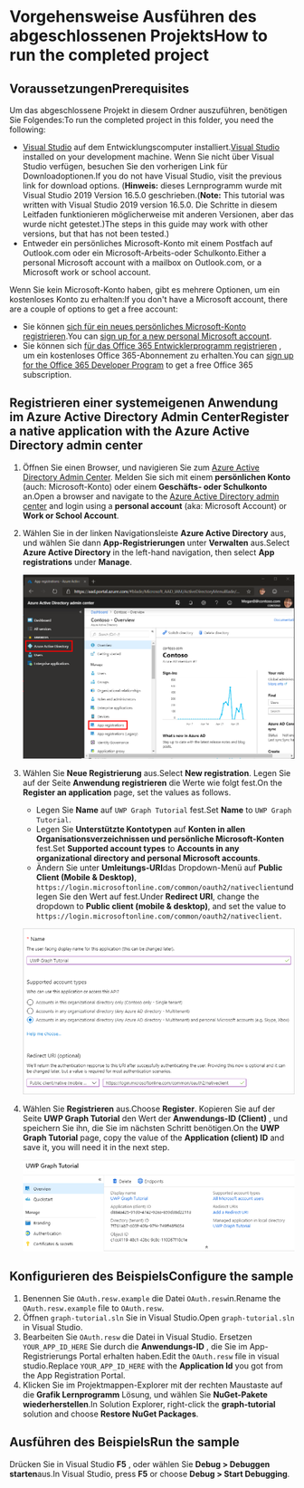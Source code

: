 # <a name="how-to-run-the-completed-project"></a><span data-ttu-id="1529f-101">Vorgehensweise Ausführen des abgeschlossenen Projekts</span><span class="sxs-lookup"><span data-stu-id="1529f-101">How to run the completed project</span></span>

## <a name="prerequisites"></a><span data-ttu-id="1529f-102">Voraussetzungen</span><span class="sxs-lookup"><span data-stu-id="1529f-102">Prerequisites</span></span>

<span data-ttu-id="1529f-103">Um das abgeschlossene Projekt in diesem Ordner auszuführen, benötigen Sie Folgendes:</span><span class="sxs-lookup"><span data-stu-id="1529f-103">To run the completed project in this folder, you need the following:</span></span>

- <span data-ttu-id="1529f-104">[Visual Studio](https://visualstudio.microsoft.com/vs/) auf dem Entwicklungscomputer installiert.</span><span class="sxs-lookup"><span data-stu-id="1529f-104">[Visual Studio](https://visualstudio.microsoft.com/vs/) installed on your development machine.</span></span> <span data-ttu-id="1529f-105">Wenn Sie nicht über Visual Studio verfügen, besuchen Sie den vorherigen Link für Downloadoptionen.</span><span class="sxs-lookup"><span data-stu-id="1529f-105">If you do not have Visual Studio, visit the previous link for download options.</span></span> <span data-ttu-id="1529f-106">(**Hinweis:** dieses Lernprogramm wurde mit Visual Studio 2019 Version 16.5.0 geschrieben.</span><span class="sxs-lookup"><span data-stu-id="1529f-106">(**Note:** This tutorial was written with Visual Studio 2019 version 16.5.0.</span></span> <span data-ttu-id="1529f-107">Die Schritte in diesem Leitfaden funktionieren möglicherweise mit anderen Versionen, aber das wurde nicht getestet.)</span><span class="sxs-lookup"><span data-stu-id="1529f-107">The steps in this guide may work with other versions, but that has not been tested.)</span></span>
- <span data-ttu-id="1529f-108">Entweder ein persönliches Microsoft-Konto mit einem Postfach auf Outlook.com oder ein Microsoft-Arbeits-oder Schulkonto.</span><span class="sxs-lookup"><span data-stu-id="1529f-108">Either a personal Microsoft account with a mailbox on Outlook.com, or a Microsoft work or school account.</span></span>

<span data-ttu-id="1529f-109">Wenn Sie kein Microsoft-Konto haben, gibt es mehrere Optionen, um ein kostenloses Konto zu erhalten:</span><span class="sxs-lookup"><span data-stu-id="1529f-109">If you don't have a Microsoft account, there are a couple of options to get a free account:</span></span>

- <span data-ttu-id="1529f-110">Sie können [sich für ein neues persönliches Microsoft-Konto registrieren](https://signup.live.com/signup?wa=wsignin1.0&rpsnv=12&ct=1454618383&rver=6.4.6456.0&wp=MBI_SSL_SHARED&wreply=https://mail.live.com/default.aspx&id=64855&cbcxt=mai&bk=1454618383&uiflavor=web&uaid=b213a65b4fdc484382b6622b3ecaa547&mkt=E-US&lc=1033&lic=1).</span><span class="sxs-lookup"><span data-stu-id="1529f-110">You can [sign up for a new personal Microsoft account](https://signup.live.com/signup?wa=wsignin1.0&rpsnv=12&ct=1454618383&rver=6.4.6456.0&wp=MBI_SSL_SHARED&wreply=https://mail.live.com/default.aspx&id=64855&cbcxt=mai&bk=1454618383&uiflavor=web&uaid=b213a65b4fdc484382b6622b3ecaa547&mkt=E-US&lc=1033&lic=1).</span></span>
- <span data-ttu-id="1529f-111">Sie können sich [für das Office 365 Entwicklerprogramm registrieren](https://developer.microsoft.com/office/dev-program) , um ein kostenloses Office 365-Abonnement zu erhalten.</span><span class="sxs-lookup"><span data-stu-id="1529f-111">You can [sign up for the Office 365 Developer Program](https://developer.microsoft.com/office/dev-program) to get a free Office 365 subscription.</span></span>

## <a name="register-a-native-application-with-the-azure-active-directory-admin-center"></a><span data-ttu-id="1529f-112">Registrieren einer systemeigenen Anwendung im Azure Active Directory Admin Center</span><span class="sxs-lookup"><span data-stu-id="1529f-112">Register a native application with the Azure Active Directory admin center</span></span>

1. <span data-ttu-id="1529f-113">Öffnen Sie einen Browser, und navigieren Sie zum [Azure Active Directory Admin Center](https://aad.portal.azure.com). Melden Sie sich mit einem **persönlichen Konto** (auch: Microsoft-Konto) oder einem **Geschäfts- oder Schulkonto** an.</span><span class="sxs-lookup"><span data-stu-id="1529f-113">Open a browser and navigate to the [Azure Active Directory admin center](https://aad.portal.azure.com) and login using a **personal account** (aka: Microsoft Account) or **Work or School Account**.</span></span>

1. <span data-ttu-id="1529f-114">Wählen Sie in der linken Navigationsleiste **Azure Active Directory** aus, und wählen Sie dann **App-Registrierungen** unter **Verwalten** aus.</span><span class="sxs-lookup"><span data-stu-id="1529f-114">Select **Azure Active Directory** in the left-hand navigation, then select **App registrations** under **Manage**.</span></span>

    ![<span data-ttu-id="1529f-115">Screenshot der APP-Registrierungen</span><span class="sxs-lookup"><span data-stu-id="1529f-115">A screenshot of the App registrations</span></span> ](/tutorial/images/aad-portal-app-registrations.png)

1. <span data-ttu-id="1529f-116">Wählen Sie **Neue Registrierung** aus.</span><span class="sxs-lookup"><span data-stu-id="1529f-116">Select **New registration**.</span></span> <span data-ttu-id="1529f-117">Legen Sie auf der Seite **Anwendung registrieren** die Werte wie folgt fest.</span><span class="sxs-lookup"><span data-stu-id="1529f-117">On the **Register an application** page, set the values as follows.</span></span>

    - <span data-ttu-id="1529f-118">Legen Sie **Name** auf `UWP Graph Tutorial` fest.</span><span class="sxs-lookup"><span data-stu-id="1529f-118">Set **Name** to `UWP Graph Tutorial`.</span></span>
    - <span data-ttu-id="1529f-119">Legen Sie **Unterstützte Kontotypen** auf **Konten in allen Organisationsverzeichnissen und persönliche Microsoft-Konten** fest.</span><span class="sxs-lookup"><span data-stu-id="1529f-119">Set **Supported account types** to **Accounts in any organizational directory and personal Microsoft accounts**.</span></span>
    - <span data-ttu-id="1529f-120">Ändern Sie unter **Umleitungs-URI**das Dropdown-Menü auf **Public Client (Mobile & Desktop)**, `https://login.microsoftonline.com/common/oauth2/nativeclient`und legen Sie den Wert auf fest.</span><span class="sxs-lookup"><span data-stu-id="1529f-120">Under **Redirect URI**, change the dropdown to **Public client (mobile & desktop)**, and set the value to `https://login.microsoftonline.com/common/oauth2/nativeclient`.</span></span>

    ![Screenshot der Seite "Anwendung registrieren"](/tutorial/images/aad-register-app.png)

1. <span data-ttu-id="1529f-122">Wählen Sie **Registrieren** aus.</span><span class="sxs-lookup"><span data-stu-id="1529f-122">Choose **Register**.</span></span> <span data-ttu-id="1529f-123">Kopieren Sie auf der Seite **UWP Graph Tutorial** den Wert der **Anwendungs-ID (Client)** , und speichern Sie ihn, die Sie im nächsten Schritt benötigen.</span><span class="sxs-lookup"><span data-stu-id="1529f-123">On the **UWP Graph Tutorial** page, copy the value of the **Application (client) ID** and save it, you will need it in the next step.</span></span>

    ![Screenshot der Anwendungs-ID der neuen App-Registrierung](/tutorial/images/aad-application-id.png)

## <a name="configure-the-sample"></a><span data-ttu-id="1529f-125">Konfigurieren des Beispiels</span><span class="sxs-lookup"><span data-stu-id="1529f-125">Configure the sample</span></span>

1. <span data-ttu-id="1529f-126">Benennen Sie `OAuth.resw.example` die Datei `OAuth.resw`in.</span><span class="sxs-lookup"><span data-stu-id="1529f-126">Rename the `OAuth.resw.example` file to `OAuth.resw`.</span></span>
1. <span data-ttu-id="1529f-127">Öffnen `graph-tutorial.sln` Sie in Visual Studio.</span><span class="sxs-lookup"><span data-stu-id="1529f-127">Open `graph-tutorial.sln` in Visual Studio.</span></span>
1. <span data-ttu-id="1529f-128">Bearbeiten Sie `OAuth.resw` die Datei in Visual Studio. Ersetzen `YOUR_APP_ID_HERE` Sie durch die **Anwendungs-ID** , die Sie im App-Registrierungs Portal erhalten haben.</span><span class="sxs-lookup"><span data-stu-id="1529f-128">Edit the `OAuth.resw` file in visual studio.Replace `YOUR_APP_ID_HERE` with the **Application Id** you got from the App Registration Portal.</span></span>
1. <span data-ttu-id="1529f-129">Klicken Sie im Projektmappen-Explorer mit der rechten Maustaste auf die **Grafik Lernprogramm** Lösung, und wählen Sie **NuGet-Pakete wiederherstellen**.</span><span class="sxs-lookup"><span data-stu-id="1529f-129">In Solution Explorer, right-click the **graph-tutorial** solution and choose **Restore NuGet Packages**.</span></span>

## <a name="run-the-sample"></a><span data-ttu-id="1529f-130">Ausführen des Beispiels</span><span class="sxs-lookup"><span data-stu-id="1529f-130">Run the sample</span></span>

<span data-ttu-id="1529f-131">Drücken Sie in Visual Studio **F5** , oder wählen Sie **Debug > Debuggen starten**aus.</span><span class="sxs-lookup"><span data-stu-id="1529f-131">In Visual Studio, press **F5** or choose **Debug > Start Debugging**.</span></span>
